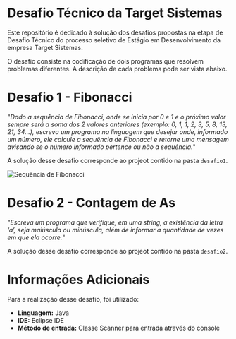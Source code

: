 # Desafio Técnico da Target Sistemas
Este repositório é dedicado à solução dos desafios propostas na etapa de Desafio Técnico do processo seletivo de Estágio em Desenvolvimento da empresa Target Sistemas.

O desafio consiste na codificação de dois programas que resolvem problemas diferentes. A descrição de cada problema pode ser vista abaixo.

# Desafio 1 - Fibonacci
"_Dado a sequência de Fibonacci, onde se inicia por 0 e 1 e o próximo valor sempre será a soma dos 2 valores anteriores (exemplo: 0, 1, 1, 2, 3, 5, 8, 13, 21, 34...), escreva um programa na linguagem que desejar onde, informado um número, ele calcule a sequência de Fibonacci e retorne uma mensagem avisando se o número informado pertence ou não a sequência._"

A solução desse desafio corresponde ao projeot contido na pasta ```desafio1```.

![Sequência de Fibonacci](https://arena22.com.br/blog/wp-content/uploads/2023/01/numeros-fibonacci-1024x576.jpg)

# Desafio 2 - Contagem de As
"_Escreva um programa que verifique, em uma string, a existência da letra ‘a’, seja maiúscula ou minúscula, além de informar a quantidade de vezes em que ela ocorre._"

A solução desse desafio corresponde ao projeot contido na pasta ```desafio2```.

# Informações Adicionais
Para a realização desse desafio, foi utilizado:
- __Linguagem:__ Java
- __IDE:__ Eclipse IDE
- __Método de entrada:__ Classe Scanner para entrada através do console
